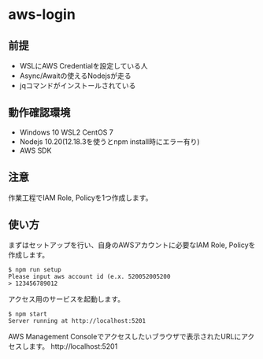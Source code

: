 # aws-login
## 前提

* WSLにAWS Credentialを設定している人
* Async/Awaitの使えるNodejsが走る
* jqコマンドがインストールされている

## 動作確認環境

* Windows 10 WSL2 CentOS 7
* Nodejs 10.20(12.18.3を使うとnpm install時にエラー有り)
* AWS SDK

## 注意

作業工程でIAM Role, Policyを1つ作成します。

## 使い方

まずはセットアップを行い、自身のAWSアカウントに必要なIAM Role, Policyを作成します。

```
$ npm run setup
Please input aws account id (e.x. 520052005200
> 123456789012
```

アクセス用のサービスを起動します。

```
$ npm start
Server running at http://localhost:5201
```

AWS Management Consoleでアクセスしたいブラウザで表示されたURLにアクセスします。
http://localhost:5201
